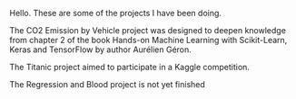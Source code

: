 Hello. These are some of the projects I have been doing.

The CO2 Emission by Vehicle project was designed to deepen knowledge from chapter 2 of the book Hands-on Machine Learning with Scikit-Learn, Keras and TensorFlow by author Aurélien Géron.

The Titanic project aimed to participate in a Kaggle competition.

The Regression and Blood project is not yet finished
